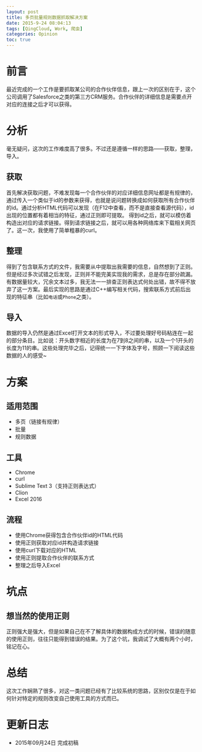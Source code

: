 ```yaml
---
layout: post
title: 多页批量规则数据抓取解决方案
date: 2015-9-24 08:04:13
tags: [QingCloud, Work, 爬虫]
categories: Opinion
toc: true
---
```

# 前言
最近完成的一个工作是要抓取某公司的合作伙伴信息，跟上一次的区别在于，这个公司调用了Salesforce之类的第三方CRM服务。合作伙伴的详细信息是需要点开对应的连接之后才可以获得。

<!--more-->

# 分析
毫无疑问，这次的工作难度高了很多。不过还是遵循一样的思路——获取，整理，导入。

## 获取
首先解决获取问题，不难发现每一个合作伙伴的对应详细信息网址都是有规律的，通过传入一个类似于id的参数来获得，也就是说问题转换成如何获取所有合作伙伴的id。通过分析HTML代码可以发现（在F12中查看，而不是直接查看源代码），id出现的位置都有着相当的特征，通过正则即可提取。
得到id之后，就可以模仿着构造出对应的请求链接。得到请求链接之后，就可以用各种网络库来下载相关网页了。这一次，我使用了简单粗暴的curl。

## 整理
得到了包含联系方式的文件，我需要从中提取出我需要的信息，自然想到了正则。但是经过多次试错之后发现，正则并不能完美实现我的需求，总是存在部分疏漏。有数据量较大，冗余文本过多，我无法一一排查正则表达式何处出错，故不得不放弃了这一方案。最后实现的思路是通过C++编写相关代码，搜索联系方式前后出现的特征串（比如`电话`或`Phone`之类）。

## 导入
数据的导入仍然是通过Excel打开文本的形式导入，不过要处理好号码粘连在一起的部分条目。比如说：开头数字相近的长度为在7到8之间的串，以及一个1开头的长度为11的串。这些处理完毕之后，记得统一一下字体及字号，照顾一下阅读这些数据的人的感受~

# 方案

## 适用范围

- 多页（链接有规律）
- 批量
- 规则数据

## 工具

- Chrome
- curl
- Sublime Text 3（支持正则表达式）
- Clion
- Excel 2016

## 流程

- 使用Chrome获得包含合作伙伴id的HTML代码
- 使用正则获取对应id并构造请求链接
- 使用curl下载对应的HTML
- 使用正则提取合作伙伴的联系方式
- 整理之后导入Excel

# 坑点

## 想当然的使用正则
正则强大是强大，但是如果自己在不了解具体的数据构成方式的时候，错误的随意的使用正则，往往只能得到错误的结果。为了这个坑，我调试了大概有两个小时，铭记在心。

# 总结
这次工作娴熟了很多，对这一类问题已经有了比较系统的思路，区别仅仅是在于如何针对特定的规则改变自己使用工具的方式而已。

# 更新日志
- 2015年09月24日 完成初稿
